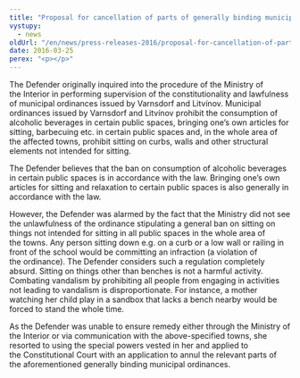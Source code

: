```yaml
---
title: "Proposal for cancellation of parts of generally binding municipal ordinances"
vystupy:
  - news
oldUrl: "/en/news/press-releases-2016/proposal-for-cancellation-of-parts-of-generally-binding-municipal-ordinances/"
date: 2016-03-25
perex: "<p></p>"
---
```


<!-- imported from the old website -->

<p>The Defender originally inquired into the procedure of the Ministry of the Interior in performing supervision of the constitutionality and lawfulness of municipal ordinances issued by Varnsdorf and Litvínov. Municipal ordinances issued by Varnsdorf and Litvínov prohibit the consumption of alcoholic beverages in certain public spaces, bringing one’s own articles for sitting, barbecuing etc. in certain public spaces and, in the whole area of the affected towns, prohibit sitting on curbs, walls and other structural elements not intended for sitting. </p> <p>The Defender believes that the ban on consumption of alcoholic beverages in certain public spaces is in accordance with the law. Bringing one’s own articles for sitting and relaxation to certain public spaces is also generally in accordance with the law. </p> <p>However, the Defender was alarmed by the fact that the Ministry did not see the unlawfulness of the ordinance stipulating a general ban on sitting on things not intended for sitting in all public spaces in the whole area of the towns. Any person sitting down e.g. on a curb or a low wall or railing in front of the school would be committing an infraction (a violation of the ordinance). The Defender considers such a regulation completely absurd. Sitting on things other than benches is not a harmful activity. Combating vandalism by prohibiting all people from engaging in activities not leading to vandalism is disproportionate. For instance, a mother watching her child play in a sandbox that lacks a bench nearby would be forced to stand the whole time.</p><p> As the Defender was unable to ensure remedy either through the Ministry of the Interior or via communication with the above-specified towns, she resorted to using the special powers vested in her and applied to the Constitutional Court with an application to annul the relevant parts of the aforementioned generally binding municipal ordinances.</p>
